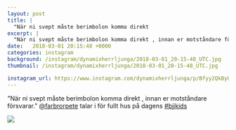 ```yaml
---
layout: post
title: |
  "När ni svept måste berimbolon komma direkt 
excerpt: |
  "När ni svept måste berimbolon komma direkt , innan er motståndare försvarar." @farbrorpete talar i för fullt hus på dagens 
date:   2018-03-01 20:15:48 +0000
categories: instagram
background: /instagram/dynamixherrljunga/2018-03-01_20-15-48_UTC.jpg
thumbnail: /instagram/dynamixherrljunga/2018-03-01_20-15-48_UTC.jpg

instagram_url: https://www.instagram.com/dynamixherrljunga/p/Bfyy2QkByUq
---
```

"När ni svept måste berimbolon komma direkt , innan er motståndare försvarar." [@farbrorpete](https://www.instagram.com/farbrorpete/) talar i för fullt hus på dagens [#bjjkids](https://www.instagram.com/explore/tags/bjjkids/)



<img src='{{ site.baseurl }}/instagram/dynamixherrljunga/2018-03-01_20-15-48_UTC.jpg' class='img-fluid' />
